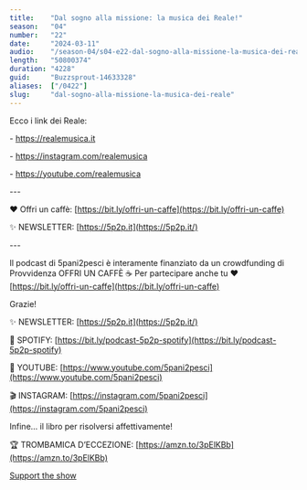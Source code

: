 ```yaml
---
title:    "Dal sogno alla missione: la musica dei Reale!"
season:   "04"
number:   "22"
date:     "2024-03-11"
audio:    "/season-04/s04-e22-dal-sogno-alla-missione-la-musica-dei-reale.mp3"
length:   "50800374"
duration: "4228"
guid:     "Buzzsprout-14633328"
aliases:  ["/0422"]
slug:     "dal-sogno-alla-missione-la-musica-dei-reale"
---
```

Ecco i link dei Reale:

\- https://realemusica.it

\- https://instagram.com/realemusica

\- https://youtube.com/realemusica

\-\-\-

❤️ Offri un caffè: [https://bit.ly/offri-un-caffe](https://bit.ly/offri-un-caffe)

✨ NEWSLETTER: [https://5p2p.it](https://5p2p.it/)

\-\-\-

Il podcast di 5pani2pesci è interamente finanziato da un crowdfunding di Provvidenza OFFRI UN CAFFÈ ☕ Per partecipare anche tu ❤️ [https://bit.ly/offri-un-caffe](https://bit.ly/offri-un-caffe)

Grazie!

✨ NEWSLETTER: [https://5p2p.it](https://5p2p.it/)

👾 SPOTIFY: [https://bit.ly/podcast-5p2p-spotify](https://bit.ly/podcast-5p2p-spotify)

🔴 YOUTUBE: [https://www.youtube.com/5pani2pesci](https://www.youtube.com/5pani2pesci)

🎬 INSTAGRAM: [https://instagram.com/5pani2pesci](https://instagram.com/5pani2pesci)

Infine... il libro per risolversi affettivamente!

🏆 TROMBAMICA D’ECCEZIONE: [https://amzn.to/3pElKBb](https://amzn.to/3pElKBb)

[Support the show](https://bit.ly/offri-un-caffe)
                